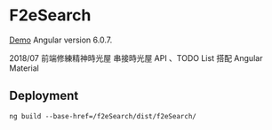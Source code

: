 # F2eSearch

[Demo](https://wan-zhen.github.io/f2eSearch/dist/f2eSearch/) Angular version 6.0.7.

2018/07 前端修練精神時光屋 串接時光屋 API 、TODO List
搭配 Angular Material

## Deployment

`ng build --base-href=/f2eSearch/dist/f2eSearch/`

